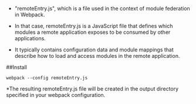 * "remoteEntry.js", which is a file used in the context of module federation in Webpack.

* In that case, remoteEntry.js is a JavaScript file that defines which modules a remote application exposes to be consumed by other applications.

* It typically contains configuration data and module mappings that describe how to load and access modules in the remote application.

##Install

``
webpack --config remoteEntry.js
``

*The resulting remoteEntry.js file will be created in the output directory specified in your webpack configuration.
